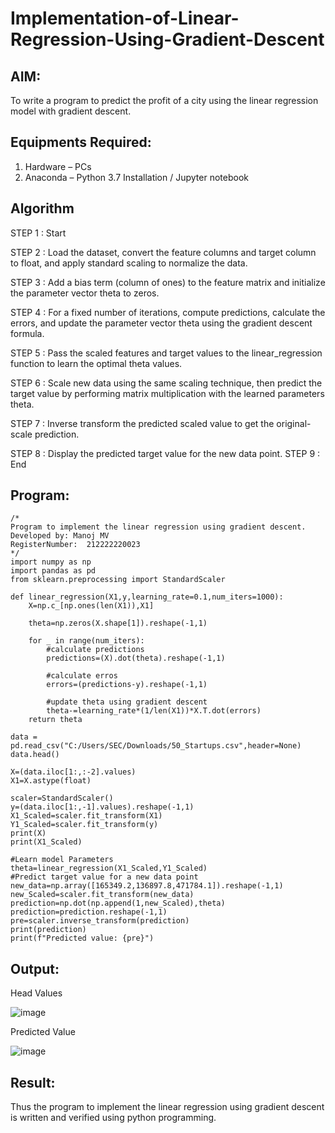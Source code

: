 # Implementation-of-Linear-Regression-Using-Gradient-Descent

## AIM:
To write a program to predict the profit of a city using the linear regression model with gradient descent.

## Equipments Required:
1. Hardware – PCs
2. Anaconda – Python 3.7 Installation / Jupyter notebook

## Algorithm
STEP 1 : Start

STEP 2 : Load the dataset, convert the feature columns and target column to float, and apply standard scaling to normalize the data.

STEP 3 : Add a bias term (column of ones) to the feature matrix and initialize the parameter vector theta to zeros.

STEP 4 : For a fixed number of iterations, compute predictions, calculate the errors, and update the parameter vector theta using the gradient descent formula.

STEP 5 : Pass the scaled features and target values to the linear_regression function to learn the optimal theta values.

STEP 6 : Scale new data using the same scaling technique, then predict the target value by performing matrix multiplication with the learned parameters theta.

STEP 7 : Inverse transform the predicted scaled value to get the original-scale prediction.

STEP 8 : Display the predicted target value for the new data point.
STEP 9 : End

## Program:
```
/*
Program to implement the linear regression using gradient descent.
Developed by: Manoj MV
RegisterNumber:  212222220023
*/
import numpy as np
import pandas as pd
from sklearn.preprocessing import StandardScaler

def linear_regression(X1,y,learning_rate=0.1,num_iters=1000):
    X=np.c_[np.ones(len(X1)),X1]
    
    theta=np.zeros(X.shape[1]).reshape(-1,1)
    
    for _ in range(num_iters):
        #calculate predictions
        predictions=(X).dot(theta).reshape(-1,1)
        
        #calculate erros
        errors=(predictions-y).reshape(-1,1)
        
        #update theta using gradient descent
        theta-=learning_rate*(1/len(X1))*X.T.dot(errors)
    return theta

data = pd.read_csv("C:/Users/SEC/Downloads/50_Startups.csv",header=None)
data.head()

X=(data.iloc[1:,:-2].values)
X1=X.astype(float)

scaler=StandardScaler()
y=(data.iloc[1:,-1].values).reshape(-1,1)
X1_Scaled=scaler.fit_transform(X1)
Y1_Scaled=scaler.fit_transform(y)
print(X)
print(X1_Scaled)

#Learn model Parameters
theta=linear_regression(X1_Scaled,Y1_Scaled)
#Predict target value for a new data point
new_data=np.array([165349.2,136897.8,471784.1]).reshape(-1,1)
new_Scaled=scaler.fit_transform(new_data)
prediction=np.dot(np.append(1,new_Scaled),theta)
prediction=prediction.reshape(-1,1)
pre=scaler.inverse_transform(prediction)
print(prediction)
print(f"Predicted value: {pre}")

```

## Output:
Head Values

![image](https://github.com/user-attachments/assets/16e6232f-54ef-4059-9525-89faa427688c)

Predicted Value

![image](https://github.com/user-attachments/assets/5342906b-25da-437e-91de-4764a9b3a56c)

## Result:
Thus the program to implement the linear regression using gradient descent is written and verified using python programming.
